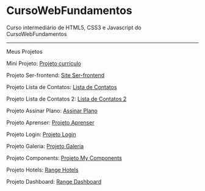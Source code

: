# CursoWebFundamentos
 Curso intermediário de HTML5, CSS3 e Javascript do CursoWebFundamentos

---
Meus Projetos

Mini Projeto: [Projeto currículo](https://lucass-ferreira.github.io/html-css_2/desafios/d002/curriculo2.0.html)

Projeto Ser-frontend: [Site Ser-frontend](https://lucass-ferreira.github.io/html-css_2/desafios/d003/index.html)

Projeto Lista de Contatos: [Lista de Contatos](https://lucass-ferreira.github.io/html-css_2/desafios/d004/index.html)

Projeto Lista de Contatos 2: [Lista de Contatos 2](https://lucass-ferreira.github.io/html-css_2/desafios/d005/index.html)

Projeto Assinar Plano: [Assinar Plano](https://lucass-ferreira.github.io/html-css_2/desafios/d006/index.html)

Projeto Aprenser: [Projeto Aprenser](https://lucass-ferreira.github.io/html-css_2/desafios/d009/index.html)

Projeto Login: [Projeto Login](https://lucass-ferreira.github.io/html-css_2/desafios/d011/login.html)

Projeto Galeria: [Projeto Galeria](https://lucass-ferreira.github.io/html-css_2/desafios/d013/gallery.html)

Projeto Components: [Projeto My Components](https://lucass-ferreira.github.io/html-css_2/desafios/d014/index.html)

Projeto Hotels: [Range Hotels](https://lucass-ferreira.github.io/html-css_2/desafios/d016/range-hotels.html)

Projeto Dashboard: [Range Dashboard](https://lucass-ferreira.github.io/html-css_2/desafios/d017/dashboard.html)
